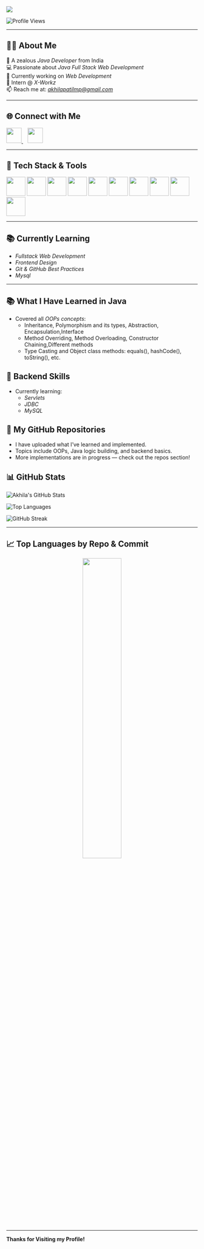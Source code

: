 <!-- Profile Banner -->
<img src="https://readme-typing-svg.herokuapp.com?font=Fira+Code&size=25&pause=1000&color=0000FF&center=true&vCenter=true&width=1000&lines=Hai+%F0%9F%91%8B,+I'm+Akhila+Patil+M+P;Java+Full+Stack+Web+Developer;Open+to+Internships+and+Job+Opportunities" />

![Profile Views](https://komarev.com/ghpvc/?username=AKHILAPATILMP&style=flat-square&color=brightgreen)

---

## 👩‍💻 About Me

🎯 A zealous *Java Developer* from India  
💻 Passionate about *Java Full Stack Web Development*  
🧠 Currently working on *Web Development*  
📍 Intern @ *X-Workz*  
📫 Reach me at: *akhilapatilmp@gmail.com*

---

## 🌐 Connect with Me  

<p align="left">
  <a href="https://www.linkedin.com/in/akhila-patil-m-p-546822255/" target="_blank">
    <img src="https://img.icons8.com/color/48/000000/linkedin.png" width="40"/>
  </a>
  &nbsp;&nbsp;
  <a href="mailto:akhilapatilmp@gmail.com" target="_blank">
    <img src="https://img.icons8.com/color/48/000000/gmail-new.png" width="40"/>
  </a>
</p>

---

## 💼 Tech Stack & Tools

<p align="left">
  <img src="https://img.icons8.com/color/48/000000/c-programming.png" width="50"/>
  <img src="https://img.icons8.com/color/48/000000/java-coffee-cup-logo.png" width="50"/>
  <img src="https://img.icons8.com/color/48/000000/html-5--v1.png" width="50"/>
  <img src="https://img.icons8.com/color/48/000000/css3.png" width="50"/>
  <img src="https://img.icons8.com/color/48/000000/javascript--v1.png" width="50"/>
  <img src="https://img.icons8.com/fluency/48/000000/mysql-logo.png" width="50"/>
  <img src="https://img.icons8.com/fluency/48/000000/visual-studio-code-2019.png" width="50"/>
  <img src="https://img.icons8.com/color/48/000000/intellij-idea.png" width="50"/>
  <img src="https://img.icons8.com/color/48/000000/github--v1.png" width="50"/>
  <img src="https://img.icons8.com/color/48/000000/git.png" width="50"/>
</p>

---

## 📚 Currently Learning  

- *Fullstack Web Development*  
- *Frontend Design*  
- *Git & GitHub Best Practices*  
- *Mysql*

---
## 📚 What I Have Learned in Java

- Covered all *OOPs concepts*:
  - Inheritance, Polymorphism and its types, Abstraction, Encapsulation,Interface
  - Method Overriding, Method Overloading, Constructor Chaining,Different methods
  - Type Casting and Object class methods: equals(), hashCode(), toString(), etc.
 
## 💼 Backend Skills

- Currently learning:
  - *Servlets*
  - *JDBC*
  - *MySQL*
 
## 📁 My GitHub Repositories

- I have uploaded what I’ve learned and implemented.
- Topics include OOPs, Java logic building, and backend basics.
- More implementations are in progress — check out the repos section!

  
## 📊 GitHub Stats

![Akhila's GitHub Stats](https://github-readme-stats.vercel.app/api?username=AKHILAPATILMP&show_icons=true&theme=radical)

![Top Languages](https://github-readme-stats.vercel.app/api/top-langs/?username=AKHILAPATILMP&layout=compact&theme=radical)

![GitHub Streak](https://streak-stats.demolab.com/?user=AKHILAPATILMP&theme=radical)

---

## 📈 Top Languages by Repo & Commit

<p align="center">
  <img src="https://github-readme-stats.vercel.app/api/top-langs/?username=AKHILAPATILMP&layout=donut&theme=radical" width="45%"/>
</p>

---

**Thanks for Visiting my Profile!**
